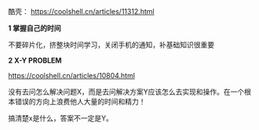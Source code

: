 
酷壳： https://coolshell.cn/articles/11312.html

**1  掌握自己的时间**

不要碎片化，挤整块时间学习，关闭手机的通知，补基础知识很重要

**2  X-Y PROBLEM**  

https://coolshell.cn/articles/10804.html

没有去问怎么解决问题X，而是去问解决方案Y应该怎么去实现和操作。在一个根本错误的方向上浪费他人大量的时间和精力！

搞清楚x是什么，答案不一定是Y。

